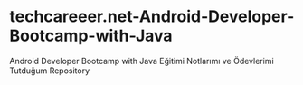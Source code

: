 # techcareeer.net-Android-Developer-Bootcamp-with-Java
Android Developer Bootcamp with Java Eğitimi Notlarımı ve Ödevlerimi Tutduğum Repository 
